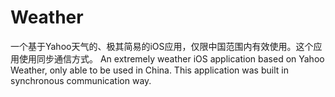 # Weather
一个基于Yahoo天气的、极其简易的iOS应用，仅限中国范围内有效使用。这个应用使用同步通信方式。 An extremely weather iOS application based on Yahoo Weather, only able to be used in China. This application was built in synchronous communication way. 